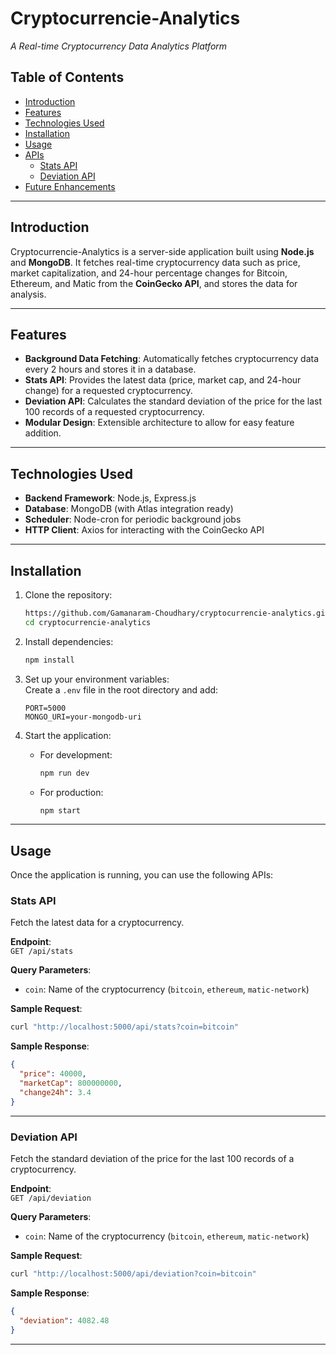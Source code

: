 
# **Cryptocurrencie-Analytics**  
_A Real-time Cryptocurrency Data Analytics Platform_

## **Table of Contents**  
- [Introduction](#introduction)  
- [Features](#features)  
- [Technologies Used](#technologies-used)  
- [Installation](#installation)  
- [Usage](#usage)  
- [APIs](#apis)  
  - [Stats API](#stats-api)  
  - [Deviation API](#deviation-api)  
- [Future Enhancements](#future-enhancements)  

---

## **Introduction**  
Cryptocurrencie-Analytics is a server-side application built using **Node.js** and **MongoDB**. It fetches real-time cryptocurrency data such as price, market capitalization, and 24-hour percentage changes for Bitcoin, Ethereum, and Matic from the **CoinGecko API**, and stores the data for analysis.  

---

## **Features**  
- **Background Data Fetching**: Automatically fetches cryptocurrency data every 2 hours and stores it in a database.  
- **Stats API**: Provides the latest data (price, market cap, and 24-hour change) for a requested cryptocurrency.  
- **Deviation API**: Calculates the standard deviation of the price for the last 100 records of a requested cryptocurrency.  
- **Modular Design**: Extensible architecture to allow for easy feature addition.  

---

## **Technologies Used**  
- **Backend Framework**: Node.js, Express.js  
- **Database**: MongoDB (with Atlas integration ready)  
- **Scheduler**: Node-cron for periodic background jobs  
- **HTTP Client**: Axios for interacting with the CoinGecko API  

---

## **Installation**  

1. Clone the repository:  
   ```bash
   https://github.com/Gamanaram-Choudhary/cryptocurrencie-analytics.git
   cd cryptocurrencie-analytics
   ```  

2. Install dependencies:  
   ```bash
   npm install
   ```

3. Set up your environment variables:  
   Create a `.env` file in the root directory and add:  
   ```env
   PORT=5000
   MONGO_URI=your-mongodb-uri
   ```  

4. Start the application:  
   - For development:  
     ```bash
     npm run dev
     ```  
   - For production:  
     ```bash
     npm start
     ```

---

## **Usage**

Once the application is running, you can use the following APIs:  

### **Stats API**  
Fetch the latest data for a cryptocurrency.  

**Endpoint**:  
`GET /api/stats`  

**Query Parameters**:  
- `coin`: Name of the cryptocurrency (`bitcoin`, `ethereum`, `matic-network`)

**Sample Request**:  
```bash
curl "http://localhost:5000/api/stats?coin=bitcoin"
```  

**Sample Response**:  
```json
{
  "price": 40000,
  "marketCap": 800000000,
  "change24h": 3.4
}
```  

---

### **Deviation API**  
Fetch the standard deviation of the price for the last 100 records of a cryptocurrency.  

**Endpoint**:  
`GET /api/deviation`  

**Query Parameters**:  
- `coin`: Name of the cryptocurrency (`bitcoin`, `ethereum`, `matic-network`)

**Sample Request**:  
```bash
curl "http://localhost:5000/api/deviation?coin=bitcoin"
```  

**Sample Response**:  
```json
{
  "deviation": 4082.48
}
```  

---